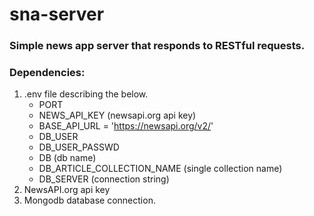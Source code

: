 # sna-server

### **Simple news app server that responds to RESTful requests.**

### Dependencies:

1. .env file describing the below.
    * PORT
    * NEWS_API_KEY (newsapi.org api key)
    * BASE_API_URL = 'https://newsapi.org/v2/'
    * DB_USER
    * DB_USER_PASSWD
    * DB  (db name)
    * DB_ARTICLE_COLLECTION_NAME (single collection name)
    * DB_SERVER (connection string)
2. NewsAPI.org api key
3. Mongodb database connection. 
